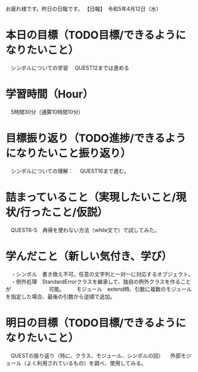 お疲れ様です。昨日の日報です。
【日報】　令和5年4月12日（水）
# 本日の目標（TODO目標/できるようになりたいこと）
　シンボルについての学習
　QUEST12までは進める
　
# 学習時間（Hour）
　5時間30分（通算10時間10分）
　
# 目標振り返り（TODO進捗/できるようになりたいこと振り返り）
　シンボルについての理解：
　QUEST16まで進む。
# 詰まっていること（実現したいこと/現状/行ったこと/仮説）
　QUEST6-5　再帰を使わない方法（while文で）で試してみた。
# 学んだこと（新しい気付き、学び）
　・シンボル　書き換え不可。任意の文字列と一対一に対応するオブジェクト。
　・例外処理　StandardErrorクラスを継承して、独自の例外クラスを作ることが
　　　　　　　可能。
　　モジュール　extend時、引数に複数のモジュールを指定した場合、最後の引数から逆順で追加。
# 明日の目標（TODO目標/できるようになりたいこと）
　QUESTの振り返り（特に、クラス、モジュール、シンボルの回）
　外部モジュール（よく利用されているもの）を調べ、使用してみる。
